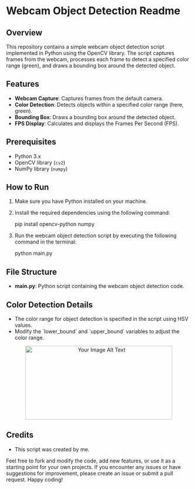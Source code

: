 # Webcam Object Detection Readme

## Overview
This repository contains a simple webcam object detection script implemented in Python using the OpenCV library. The script captures frames from the webcam, processes each frame to detect a specified color range (green), and draws a bounding box around the detected object.

## Features
- **Webcam Capture**: Captures frames from the default camera.
- **Color Detection**: Detects objects within a specified color range (here, green).
- **Bounding Box**: Draws a bounding box around the detected object.
- **FPS Display**: Calculates and displays the Frames Per Second (FPS).

## Prerequisites
- Python 3.x
- OpenCV library (`cv2`)
- NumPy library (`numpy`)

## How to Run
1. Make sure you have Python installed on your machine.
2. Install the required dependencies using the following command:
   
   pip install opencv-python numpy
   
3. Run the webcam object detection script by executing the following command in the terminal:
   
   python main.py

## File Structure
- **main.py**: Python script containing the webcam object detection code.

## Color Detection Details
- The color range for object detection is specified in the script using HSV values.
- Modify the \`lower_bound\` and \`upper_bound\` variables to adjust the color range.

<p align="center">
  <img width="400" height="200" src="https://drive.google.com/uc?id=1rEKbW6g_MxTl4np0cY7ZqnapVAoZxb65" alt="Your Image Alt Text">
</p>

## Credits
- This script was created by me.

Feel free to fork and modify the code, add new features, or use it as a starting point for your own projects. If you encounter any issues or have suggestions for improvement, please create an issue or submit a pull request. Happy coding!
